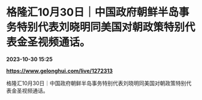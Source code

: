 # 格隆汇10月30日｜中国政府朝鲜半岛事务特别代表刘晓明同美国对朝政策特别代表金圣视频通话。

**2023-10-30 15:25**

**https://www.gelonghui.com/live/1272313**

格隆汇10月30日｜中国政府朝鲜半岛事务特别代表刘晓明同美国对朝政策特别代表金圣视频通话。